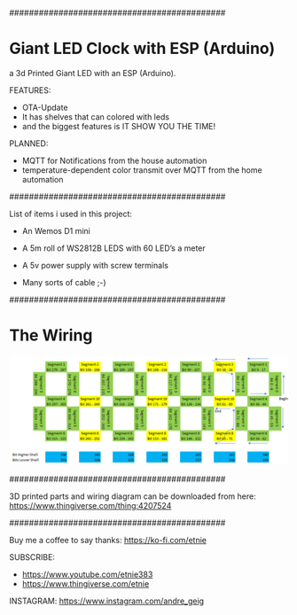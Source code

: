 ############################################
# Giant LED Clock with ESP (Arduino) 

a 3d Printed Giant LED with an ESP (Arduino).

FEATURES:
- OTA-Update
- It has shelves that can colored with leds
- and the biggest features is IT SHOW YOU THE TIME!

PLANNED:
- MQTT for Notifications from the house automation
- temperature-dependent color transmit over MQTT from the home automation

############################################

List of items i used in this project:

- An Wemos D1 mini

- A 5m roll of WS2812B LEDS with 60 LED’s a meter

- A 5v power supply with screw terminals

- Many sorts of cable ;-)

############################################
# The Wiring

![Wiring](GiantLEDClock.jpg)

############################################

3D printed parts and wiring diagram can be downloaded from here: https://www.thingiverse.com/thing:4207524

############################################

Buy me a coffee to say thanks: https://ko-fi.com/etnie

SUBSCRIBE: 
- https://www.youtube.com/etnie383
- https://www.thingiverse.com/etnie

INSTAGRAM: https://www.instagram.com/andre_geig
